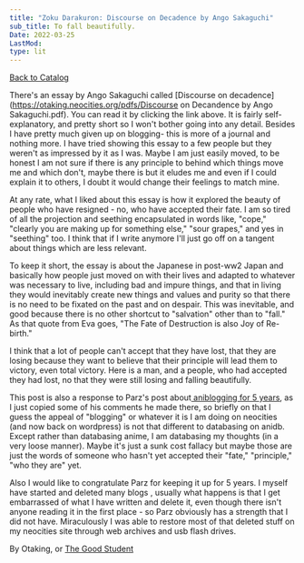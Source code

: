```yaml
---
title: "Zoku Darakuron: Discourse on Decadence by Ango Sakaguchi"
sub_title: To fall beautifully.
Date: 2022-03-25
LastMod:
type: lit
---
```


[Back to Catalog](https://otaking.xyz/index.html)

There's an essay by Ango Sakaguchi called [Discourse on decadence](https://otaking.neocities.org/pdfs/Discourse on Decandence by Ango Sakaguchi.pdf). You can read it by clicking the link above. It is fairly self-explanatory, and pretty short so I won't bother going into any detail. Besides I have pretty much given up on blogging- this is more of a journal and nothing more. I have tried showing this essay to a few people but they weren't as impressed by it as I was. Maybe I am just easily moved, to be honest I am not sure if there is any principle to behind which things move me and which don't, maybe there is but it eludes me and even if I could explain it to others, I doubt it would change their feelings to match mine.

At any rate, what I liked about this essay is how it explored the beauty of people who have resigned - no, who have accepted their fate. I am so tired of all the projection and seething encapsulated in words like, "cope," "clearly you are making up for something else," "sour grapes," and yes in "seething" too. I think that if I write anymore I'll just go off on a tangent about things which are less relevant.

To keep it short, the essay is about the Japanese in post-ww2 Japan and basically how people just moved on with their lives and adapted to whatever was necessary to live, including bad and impure things, and that in living they would inevitably create new things and values and purity so that there is no need to be fixated on the past and on despair. This was inevitable, and good because there is no other shortcut to "salvation" other than to "fall." As that quote from Eva goes, "The Fate of Destruction is also Joy of Re-birth."

I think that a lot of people can't accept that they have lost, that they are losing because they want to believe that their principle will lead them to victory, even total victory. Here is a man, and a people, who had accepted they had lost, no that they were still losing and falling beautifully.

This post is also a response to Parz's post about[ aniblogging for 5 years](https://artificialnightsky.wordpress.com/2022/03/16/5-years-of-anime-blogging/), as I just copied some of his comments he made there, so briefly on that I guess the appeal of "blogging" or whatever it is I am doing on neocities (and now back on wordpress) is not that different to databasing on anidb. Except rather than databasing anime, I am databasing my thoughts (in a very loose manner). Maybe it's just a sunk cost fallacy but maybe those are just the words of someone who hasn't yet accepted their "fate," "principle," "who they are" yet.

Also I would like to congratulate Parz for keeping it up for 5 years. I myself have started and deleted many blogs , usually what happens is that I get embarrassed of what I have written and delete it, even though there isn't anyone reading it in the first place - so Parz obviously has a strength that I did not have. Miraculously I was able to restore most of that deleted stuff on my neocities site through web archives and usb flash drives.

By Otaking, or [The Good Student](https://www.youtube.com/channel/UCA4gWcOoz_FXrtTEemTOtfw?view_as=subscriber/videos)
